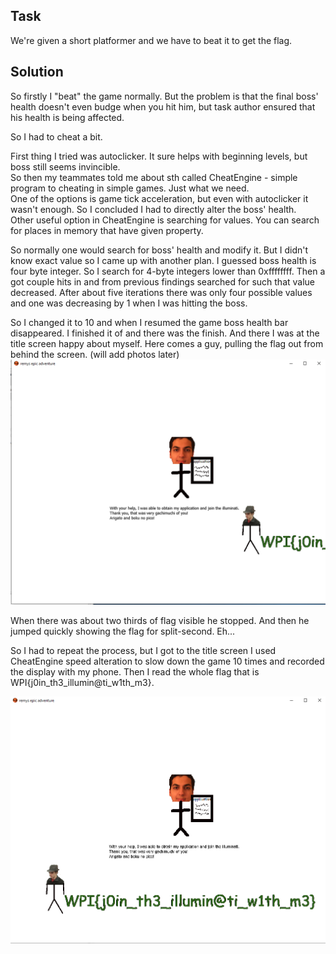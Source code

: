 ## Task

We're given a short platformer and we have to beat it to get the flag.

## Solution

So firstly I "beat" the game normally. But the problem is that the final boss' health doesn't even budge when you hit him, but task author ensured that his health is being affected.

So I had to cheat a bit.

First thing I tried was autoclicker. It sure helps with beginning levels, but boss still seems invincible. <br>
So then my teammates told me about sth called CheatEngine - simple program to cheating in simple games. Just what we need. <br>
One of the options is game tick acceleration, but even with autoclicker it wasn't enough. So I concluded I had to directly alter the boss' health. <br>
Other useful option in CheatEngine is searching for values. You can search for places in memory that have given property.

So normally one would search for boss' health and modify it. But I didn't know exact value so I came up with another plan. I guessed boss health is four byte integer. So I search for 4-byte integers lower than 0xffffffff. Then a got couple hits in and from previous findings searched for such that value decreased. After about five iterations there was only four possible values and one was decreasing by 1 when I was hitting the boss. 

So I changed it to 10 and when I resumed the game boss health bar disappeared. I finished it of and there was the finish. And there I was at the title screen happy about myself. Here comes a guy, pulling the flag out from behind the screen.
(will add photos later) <br>
![Image](https://raw.githubusercontent.com/miszcz2137/ctf-writeups/master/WPICTF2019/screen1.png "Screen1")

When there was about two thirds of flag visible he stopped. And then he jumped quickly showing the flag for split-second. Eh...

So I had to repeat the process, but I got to the title screen I used CheatEngine speed alteration to slow down the game 10 times and recorded the display with my phone. Then I read the whole flag that is WPI{j0in_th3_illumin@ti_w1th_m3}.

![Image](https://raw.githubusercontent.com/miszcz2137/ctf-writeups/master/WPICTF2019/slow-mo.png "Slow-mo screen")
